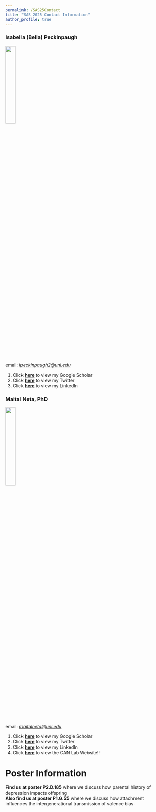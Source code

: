 ```yaml
---
permalink: /SAS25Contact
title: "SAS 2025 Contact Information"
author_profile: true
---
```




### Isabella (Bella) Peckinpaugh 
<img src="bpeckinpaughlabphoto.jpeg" width="25%">


email: *ipeckinpaugh2@unl.edu* 

1. Click **[here](https://scholar.google.com/citations?user=p6of5nwAAAAJ&hl=en)** to view my Google Scholar
2. Click **[here](https://x.com/B_Peckinpaugh)** to view my Twitter
3. Click **[here](https://www.linkedin.com/in/bella-peckinpaugh/)** to view my LinkedIn


### Maital Neta, PhD
<img src="Neta_2016.jpg"  width="25%">

email: *maitalneta@unl.edu*

1. Click **[here](https://scholar.google.com/citations?user=zl9Kpm4AAAAJ&hl=en&oi=ao)** to view my Google Scholar
2. Click **[here](https://x.com/profmaitalneta)** to view my Twitter
3. Click **[here](https://www.linkedin.com/in/maital-neta-4169ba2a/)** to view my LinkedIn
4. Click **[here](https://canlab.unl.edu/)** to view the CAN Lab Website!!


# Poster Information

**Find us at poster P2.D.185** where we discuss how parental history of depression impacts offspring \
**Also find us at poster P1.G.55** where we discuss how attachment influences the intergenerational transmission of valence bias


